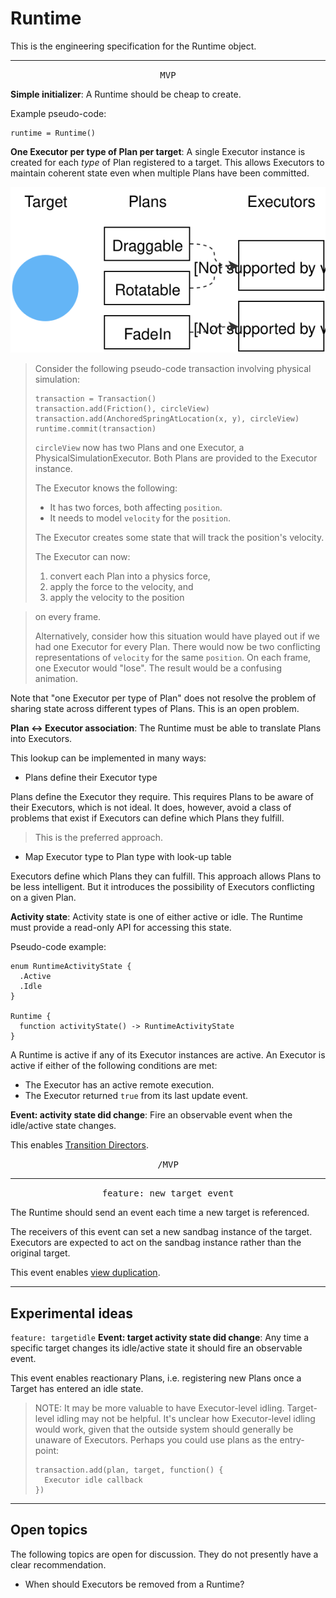 # Runtime

This is the engineering specification for the Runtime object.

---

<p style="text-align:center"><tt>MVP</tt></p>

**Simple initializer**: A Runtime should be cheap to create.

Example pseudo-code:

    runtime = Runtime()

**One Executor per type of Plan per target**: A single Executor instance is created for each *type* of Plan registered to a target. This allows Executors to maintain coherent state even when multiple Plans have been committed.

![](../../_assets/OneExecutor.svg)

> Consider the following pseudo-code transaction involving physical simulation:
> 
>     transaction = Transaction()
>     transaction.add(Friction(), circleView)
>     transaction.add(AnchoredSpringAtLocation(x, y), circleView)
>     runtime.commit(transaction)
> 
> `circleView` now has two Plans and one Executor, a PhysicalSimulationExecutor. Both Plans are provided to the Executor instance.
> 
> The Executor knows the following:
> 
> - It has two forces, both affecting `position`.
> - It needs to model `velocity` for the `position`.
> 
> The Executor creates some state that will track the position's velocity.
> 
> The Executor can now:
> 
> 1. convert each Plan into a physics force,
> 2. apply the force to the velocity, and
> 3. apply the velocity to the position

> on every frame.
> 
> Alternatively, consider how this situation would have played out if we had one Executor for every Plan. There would now be two conflicting representations of `velocity` for the same `position`. On each frame, one Executor would "lose". The result would be a confusing animation.

Note that "one Executor per type of Plan" does not resolve the problem of sharing state across different types of Plans. This is an open problem.

**Plan ↔ Executor association**: The Runtime must be able to translate Plans into Executors.

This lookup can be implemented in many ways:

- Plans define their Executor type

Plans define the Executor they require. This requires Plans to be aware of their Executors, which is not ideal. It does, however, avoid a class of problems that exist if Executors can define which Plans they fulfill.

> This is the preferred approach.

- Map Executor type to Plan type with look-up table

Executors define which Plans they can fulfill. This approach allows Plans to be less intelligent. But it introduces the possibility of Executors conflicting on a given Plan.

**Activity state**: Activity state is one of either active or idle. The Runtime must provide a read-only API for accessing this state.

Pseudo-code example:

    enum RuntimeActivityState {
      .Active
      .Idle
    }
    
    Runtime {
      function activityState() -> RuntimeActivityState
    }

A Runtime is active if any of its Executor instances are active. An Executor is active if either of the following conditions are met:

- The Executor has an active remote execution.
- The Executor returned `true` from its last update event.

**Event: activity state did change**: Fire an observable event when the idle/active state changes.

This enables [Transition Directors](../transition_directors.md).

<p style="text-align:center"><tt>/MVP</tt></p>

---

<p style="text-align:center"><tt>feature: new target event</tt></p>

The Runtime should send an event each time a new target is referenced.

The receivers of this event can set a new sandbag instance of the target. Executors are expected to act on the sandbag instance rather than the original target.

This event enables [view duplication](../view_duplication.md).

---

## Experimental ideas

`feature: targetidle` **Event: target activity state did change**: Any time a specific target changes its idle/active state it should fire an observable event.

This event enables reactionary Plans, i.e. registering new Plans once a Target has entered an idle state.

> NOTE: It may be more valuable to have Executor-level idling. Target-level idling may not be helpful. It's unclear how Executor-level idling would work, given that the outside system should generally be unaware of Executors. Perhaps you could use plans as the entry-point:
>
>     transaction.add(plan, target, function() {
>       Executor idle callback
>     })


---

## Open topics

The following topics are open for discussion. They do not presently have a clear recommendation.

- When should Executors be removed from a Runtime?


